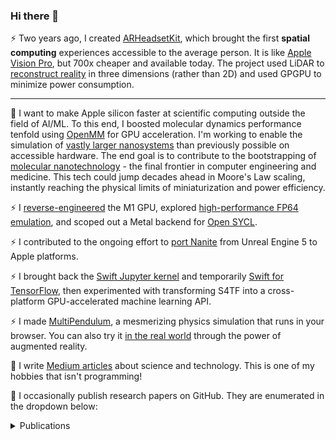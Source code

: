 ### Hi there 👋

⚡ Two years ago, I created [ARHeadsetKit](https://github.com/philipturner/ARHeadsetKit), which brought the first <b>spatial computing</b> experiences accessible to the average person. It is like [Apple Vision Pro](https://www.apple.com/apple-vision-pro), but 700x cheaper and available today. The project used LiDAR to [reconstruct reality](https://github.com/philipturner/scene-color-reconstruction) in three dimensions (rather than 2D) and used GPGPU to minimize power consumption.

---

🔭 I want to make Apple silicon faster at scientific computing outside the field of AI/ML. To this end, I boosted molecular dynamics performance tenfold using [OpenMM](https://openmm.org/) for GPU acceleration. I'm working to enable the simulation of [vastly larger nanosystems](https://github.com/philipturner/molecular-renderer) than previously possible on accessible hardware. The end goal is to contribute to the bootstrapping of [molecular nanotechnology](https://en.wikipedia.org/wiki/Molecular_nanotechnology) - the final frontier in computer engineering and medicine. This tech could jump decades ahead in Moore's Law scaling, instantly reaching the physical limits of miniaturization and power efficiency.

⚡ I [reverse-engineered](https://github.com/philipturner/metal-benchmarks) the M1 GPU, explored [high-performance FP64 emulation](https://github.com/philipturner/metal-float64), and scoped out a Metal backend for [Open SYCL](https://github.com/OpenSYCL/OpenSYCL).

⚡ I contributed to the ongoing effort to [port Nanite](https://github.com/philipturner/ue5-nanite-macos) from Unreal Engine 5 to Apple platforms.

⚡ I brought back the [Swift Jupyter kernel](https://github.com/google/swift-jupyter) and temporarily [Swift for TensorFlow](https://github.com/tensorflow/swift), then experimented with transforming S4TF into a cross-platform GPU-accelerated machine learning API.

⚡ I made [MultiPendulum](https://github.com/philipturner/multipendulum), a mesmerizing physics simulation that runs in your browser. You can also try it [in the real world](https://github.com/philipturner/ar-multipendulum) through the power of augmented reality.

📘 I write [Medium articles](https://medium.com/@philipturnerAR) about science and technology. This is one of my hobbies that isn't programming!

📘 I occasionally publish research papers on GitHub. They are enumerated in the dropdown below:

<details>
<summary>Publications</summary>
  
  ---

5/8/2023 - [Characterization of Noble Gas Dimers via Molecular Dynamics Simulation](https://github.com/philipturner/noble-gas-md-simulation)

1/19/2022 - [ARHeadsetKit: Bringing Affordable AR Headset Technology to the Masses](https://github.com/philipturner/arheadsetkit-research-paper)

6/3/2021 - [Adding Color to 3D Scene Reconstruction for Augmented Reality Headset Experiences Using an iPhone](https://github.com/philipturner/scene-color-reconstruction)

</details>

<!--
**philipturner/philipturner** is a ✨ _special_ ✨ repository because its `README.md` (this file) appears on your GitHub profile.

Here are some ideas to get you started:

- 🔭 I’m currently working on ...
- 🌱 I’m currently learning ...
- 👯 I’m looking to collaborate on ...
- 🤔 I’m looking for help with ...
- 💬 Ask me about ...
- 📫 How to reach me: ...
- 😄 Pronouns: ...
- ⚡ Fun fact: ...
-->
